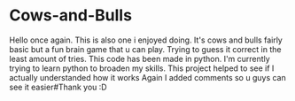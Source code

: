 # Cows-and-Bulls
Hello once again. This is also one i enjoyed doing. It's cows and bulls fairly basic but a fun brain game that u can play. 
Trying to guess it correct in the least amount of tries.
This code has been made in python.
I'm currently trying to learn python to broaden my skills.
This project helped to see if I actually understanded how it works
Again I added comments so u guys can see it easier#Thank you :D
